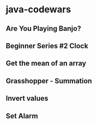 # java-codewars

## Are You Playing Banjo?
## Beginner Series #2 Clock
## Get the mean of an array
## Grasshopper - Summation
## Invert values
## Set Alarm
